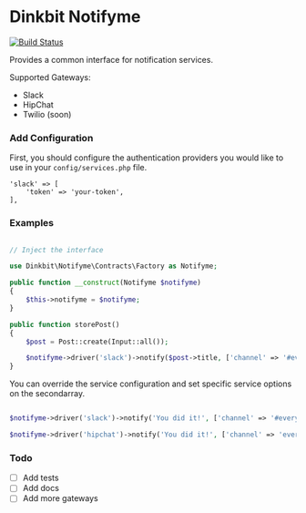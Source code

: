 # Dinkbit Notifyme
[![Build Status](https://img.shields.io/travis/dinkbit/notifyme.svg?style=flat-square)](https://travis-ci.org/dinkbit/notifyme)


Provides a common interface for notification services.

Supported Gateways:
* Slack
* HipChat
* Twilio (soon)

### Add Configuration

First, you should configure the authentication providers you would like to use in your `config/services.php` file.

	'slack' => [
		'token' => 'your-token',
	],

### Examples

```php

// Inject the interface

use Dinkbit\Notifyme\Contracts\Factory as Notifyme;

public function __construct(Notifyme $notifyme)
{
    $this->notifyme = $notifyme;
}

public function storePost()
{
    $post = Post::create(Input::all());

    $notifyme->driver('slack')->notify($post->title, ['channel' => '#everybody']);
}

```

You can override the service configuration and set specific service options on the secondarray.

```php

$notifyme->driver('slack')->notify('You did it!', ['channel' => '#everybody']);

$notifyme->driver('hipchat')->notify('You did it!', ['channel' => 'everybody', 'notify' => true]);

```

### Todo

- [ ] Add tests
- [ ] Add docs
- [ ] Add more gateways